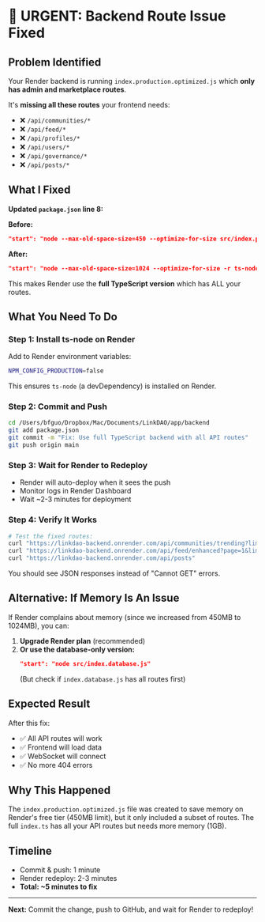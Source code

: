 # 🔴 URGENT: Backend Route Issue Fixed

## Problem Identified

Your Render backend is running `index.production.optimized.js` which **only has admin and marketplace routes**.

It's **missing all these routes** your frontend needs:
- ❌ `/api/communities/*`
- ❌ `/api/feed/*`
- ❌ `/api/profiles/*`
- ❌ `/api/users/*`
- ❌ `/api/governance/*`
- ❌ `/api/posts/*`

## What I Fixed

**Updated `package.json` line 8:**

**Before:**
```json
"start": "node --max-old-space-size=450 --optimize-for-size src/index.production.optimized.js"
```

**After:**
```json
"start": "node --max-old-space-size=1024 --optimize-for-size -r ts-node/register src/index.ts"
```

This makes Render use the **full TypeScript version** which has ALL your routes.

## What You Need To Do

### Step 1: Install ts-node on Render

Add to Render environment variables:
```bash
NPM_CONFIG_PRODUCTION=false
```

This ensures `ts-node` (a devDependency) is installed on Render.

### Step 2: Commit and Push

```bash
cd /Users/bfguo/Dropbox/Mac/Documents/LinkDAO/app/backend
git add package.json
git commit -m "Fix: Use full TypeScript backend with all API routes"
git push origin main
```

### Step 3: Wait for Render to Redeploy

- Render will auto-deploy when it sees the push
- Monitor logs in Render Dashboard
- Wait ~2-3 minutes for deployment

### Step 4: Verify It Works

```bash
# Test the fixed routes:
curl "https://linkdao-backend.onrender.com/api/communities/trending?limit=10"
curl "https://linkdao-backend.onrender.com/api/feed/enhanced?page=1&limit=20&sort=hot"
curl "https://linkdao-backend.onrender.com/api/posts"
```

You should see JSON responses instead of "Cannot GET" errors.

## Alternative: If Memory Is An Issue

If Render complains about memory (since we increased from 450MB to 1024MB), you can:

1. **Upgrade Render plan** (recommended)
2. **Or use the database-only version:**
   ```json
   "start": "node src/index.database.js"
   ```
   (But check if `index.database.js` has all routes first)

## Expected Result

After this fix:
- ✅ All API routes will work
- ✅ Frontend will load data
- ✅ WebSocket will connect
- ✅ No more 404 errors

## Why This Happened

The `index.production.optimized.js` file was created to save memory on Render's free tier (450MB limit), but it only included a subset of routes. The full `index.ts` has all your API routes but needs more memory (1GB).

## Timeline

- Commit & push: 1 minute
- Render redeploy: 2-3 minutes
- **Total: ~5 minutes to fix**

---

**Next:** Commit the change, push to GitHub, and wait for Render to redeploy!
